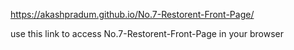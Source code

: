 https://akashpradum.github.io/No.7-Restorent-Front-Page/

use this link to access No.7-Restorent-Front-Page in your browser
